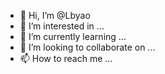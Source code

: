 - 👋 Hi, I’m @Lbyao
- 👀 I’m interested in ...
- 🌱 I’m currently learning ...
- 💞️ I’m looking to collaborate on ...
- 📫 How to reach me ...

<!---
Lbyao/Lbyao is a ✨ special ✨ repository because its `README.md` (this file) appears on your GitHub profile.
You can click the Preview link to take a look at your changes.
--->
